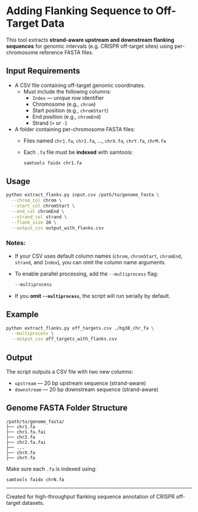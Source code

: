 # Adding Flanking Sequence to Off-Target Data

This tool extracts **strand-aware upstream and downstream flanking sequences** for genomic intervals (e.g. CRISPR off-target sites) using per-chromosome reference FASTA files.

## Input Requirements

- A CSV file containing off-target genomic coordinates.
  - Must include the following columns:
    - `Index` — unique row identifier
    - Chromosome (e.g., `chrom`)
    - Start position (e.g., `chromStart`)
    - End position (e.g., `chromEnd`)
    - Strand (`+` or `-`)
- A folder containing per-chromosome FASTA files:
  - Files named `chr1.fa`, `chr2.fa`, ..., `chrX.fa`, `chrY.fa`, `chrM.fa`
  - Each `.fa` file must be **indexed** with samtools:

    ```bash
    samtools faidx chr1.fa
    ```

## Usage

```bash
python extract_flanks.py input.csv /path/to/genome_fasta \
  --chrom_col chrom \
  --start_col chromStart \
  --end_col chromEnd \
  --strand_col strand \
  --flank_size 20 \
  --output_csv output_with_flanks.csv
```

### Notes:
- If your CSV uses default column names (`chrom`, `chromStart`, `chromEnd`, `strand`, and `Index`), you can omit the column name arguments.
- To enable parallel processing, add the `--multiprocess` flag:

  ```bash
  --multiprocess
  ```

- If you **omit `--multiprocess`**, the script will run serially by default.

## Example

```bash
python extract_flanks.py off_targets.csv ./hg38_chr_fa \
  --multiprocess \
  --output_csv off_targets_with_flanks.csv
```

## Output

The script outputs a CSV file with two new columns:
- `upstream` — 20 bp upstream sequence (strand-aware)
- `downstream` — 20 bp downstream sequence (strand-aware)

## Genome FASTA Folder Structure

```
/path/to/genome_fasta/
├── chr1.fa
├── chr1.fa.fai
├── chr2.fa
├── chr2.fa.fai
├── ...
├── chrX.fa
├── chrY.fa
```

Make sure each `.fa` is indexed using:

```bash
samtools faidx chrN.fa
```

---

Created for high-throughput flanking sequence annotation of CRISPR off-target datasets.
